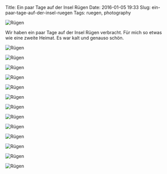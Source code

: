 Title: Ein paar Tage auf der Insel Rügen
Date: 2016-01-05 19:33
Slug: ein-paar-tage-auf-der-insel-ruegen
Tags: ruegen, photography

![Rügen]({static}/images/23826092909_d246ef38de_b.jpg)

Wir haben ein paar Tage auf der Insel Rügen verbracht. Für mich so etwas wie eine zweite Heimat. Es war kalt und genauso schön.

![Rügen]({static}/images/24111298331_f5fe23340c_b.jpg)

![Rügen]({static}/images/24167806056_0bff7f9814_b.jpg)

![Rügen]({static}/images/24167802266_8d1a750ea6_b.jpg)

![Rügen]({static}/images/24167714876_da802fa583_b.jpg)

![Rügen]({static}/images/24193854875_9b06e0ed4e_b.jpg)

![Rügen]({static}/images/23567037163_9f4127684d_b.jpg)

![Rügen]({static}/images/23898195490_2b531f05d1_b.jpg)

![Rügen]({static}/images/24193793945_d506746482_b.jpg)

![Rügen]({static}/images/23825988679_69041956b5_b.jpg)

![Rügen]({static}/images/24111199271_7986c100e2_b.jpg)

![Rügen]({static}/images/24111200701_0d365415bd_b.jpg)

![Rügen]({static}/images/24193797835_663a684ac0_b.jpg)

![Rügen]({static}/images/23825992579_9e9af7fe46_b.jpg)
